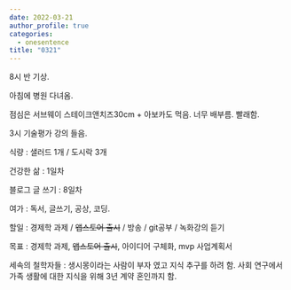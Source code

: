 ```yaml
---
date: 2022-03-21
author_profile: true
categories:
  - onesentence
title: "0321"
---
```


8시 반 기상.

아침에 병원 다녀옴.

점심은 서브웨이 스테이크앤치즈30cm + 아보카도 먹음. 너무 배부름. 빨래함.

3시 기술평가 강의 들음.

식량 : 샐러드 1개 / 도시락 3개

건강한 삶 : 1일차 

블로그 글 쓰기 : 8일차

여가 : 독서, 글쓰기, 공상, 코딩.

할일 : 경제학 과제 / ~~앱스토어 출시~~ / 방송 / git공부 / 녹화강의 듣기

목표 : 경제학 과제, ~~앱스토어 출시~~, 아이디어 구체화, mvp 사업계획서 

세속의 철학자들 : 생시몽이라는 사람이 부자 였고 지식 추구를 하려 함. 사회 연구에서 가족 생활에 대한 지식을 위해 3년 계약 혼인까지 함.